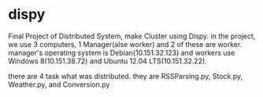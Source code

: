 dispy
=====

Final Project of Distributed System, make Cluster using Dispy. in the project, we use 3 computers, 1 Manager(alse worker) and 2 of these are worker.
manager's operating system is Debian(10.151.32.123) and workers use Windows 8(10.151.38.72) and Ubuntu 12.04 LTS(10.151.32.22).

there are 4 task what was distributed. they are RSSParsing.py, Stock.py, Weather.py, and Conversion.py
